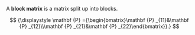 A **block matrix** is a matrix split up into blocks.

$$
{\displaystyle \mathbf {P} ={\begin{bmatrix}\mathbf {P} _{11}&\mathbf {P} _{12}\\\mathbf {P} _{21}&\mathbf {P} _{22}\end{bmatrix}}.}
$$